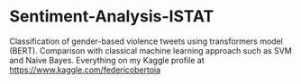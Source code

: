 # Sentiment-Analysis-ISTAT
Classification of gender-based violence tweets using transformers model (BERT). Comparison with classical machine learning approach such as SVM and Naive Bayes.
Everything on my Kaggle profile at https://www.kaggle.com/federicobertoia
